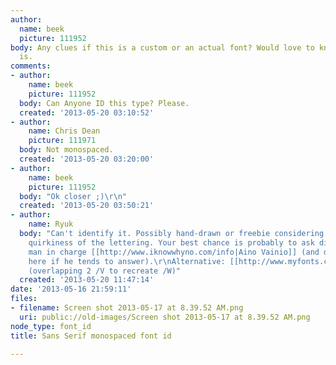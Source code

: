 ```yaml
---
author:
  name: beek
  picture: 111952
body: Any clues if this is a custom or an actual font? Would love to know what it
  is.
comments:
- author:
    name: beek
    picture: 111952
  body: Can Anyone ID this type? Please.
  created: '2013-05-20 03:10:52'
- author:
    name: Chris Dean
    picture: 111971
  body: Not monospaced.
  created: '2013-05-20 03:20:00'
- author:
    name: beek
    picture: 111952
  body: "Ok closer ;)\r\n"
  created: '2013-05-20 03:50:21'
- author:
    name: Ryuk
  body: "Can't identify it. Possibly hand-drawn or freebie considering the relative
    quirkiness of the lettering. Your best chance is probably to ask directly the
    man in charge [[http://www.iknowwhyno.com/info|Aino Vainio]] (and drop the solution
    here if he tends to answer).\r\nAlternative: [[http://www.myfonts.com/fonts/cultivated-mind/maisy|Maisy]]
    (overlapping 2 /V to recreate /W)"
  created: '2013-05-20 11:47:14'
date: '2013-05-16 21:59:11'
files:
- filename: Screen shot 2013-05-17 at 8.39.52 AM.png
  uri: public://old-images/Screen shot 2013-05-17 at 8.39.52 AM.png
node_type: font_id
title: Sans Serif monospaced font id

---
```

